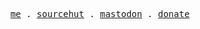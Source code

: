 <p align="center">
  <samp>
    <a href="https://lvmn.org">me</a> .
    <a href="https://git.sr.ht/~lovelymono">sourcehut</a> .
    <a href="https://tech.lgbt/@lovelymono">mastodon</a> .
    <a href="https://liberapay.com/lovelymono/donate">donate</a>
  </samp>
</p>
